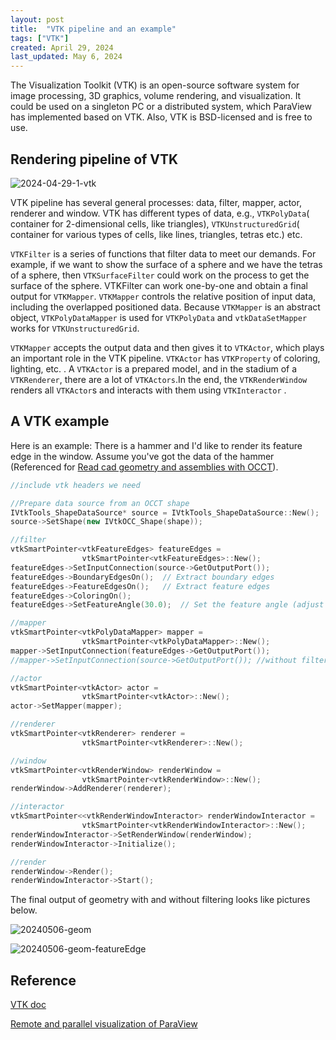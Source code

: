 ```yaml
---
layout: post
title:  "VTK pipeline and an example"
tags: ["VTK"]
created: April 29, 2024
last_updated: May 6, 2024
---
```


The Visualization Toolkit (VTK) is an open-source software system for image processing, 3D graphics, volume rendering, and visualization. It could be used on a singleton PC or a distributed system, which ParaView has implemented based on VTK. Also, VTK is BSD-licensed and is free to use.

<!--more-->

## Rendering pipeline of VTK

![2024-04-29-1-vtk](../../../assets/images/2024-04-29-1-vtk.svg)

VTK pipeline has several general processes: data, filter, mapper, actor, renderer and window. VTK has different types of data, e.g., `VTKPolyData`( container for 2-dimensional cells, like triangles), `VTKUnstructuredGrid`( container for various types of cells, like lines, triangles, tetras etc.) etc.

`VTKFilter` is a series of functions that filter data to meet our demands. For example, if we want to show the surface of a sphere and we have the tetras of a sphere, then `VTKSurfaceFilter` could work on the process to get the surface of the sphere. VTKFilter can work one-by-one and obtain a final output for `VTKMapper`. `VTKMapper` controls the relative position of input data, including the overlapped positioned data. Because `VTKMapper` is an abstract object, `VTKPolyDataMapper` is used for `VTKPolyData` and `vtkDataSetMapper` works for `VTKUnstructuredGrid`.

`VTKMapper` accepts the output data and then gives it to `VTKActor`, which plays an important role in the VTK pipeline. `VTKActor` has `VTKProperty` of coloring, lighting, etc. . A `VTKActor` is a prepared model, and in the stadium of a `VTKRenderer`, there are a lot of `VTKActors`.In the end, the `VTKRenderWindow` renders all `VTKActor`s and interacts with them using `VTKInteractor` .



## A VTK example

Here is an example: There is a hammer and I'd like to render its feature edge in the window. Assume you've got the data of the hammer (Referenced for [Read cad geometry and assemblies with OCCT](http://localhost:5500/2024/03/29/Read-geometry-with-OCC.html)).

```c++
//include vtk headers we need

//Prepare data source from an OCCT shape
IVtkTools_ShapeDataSource* source = IVtkTools_ShapeDataSource::New();
source->SetShape(new IVtkOCC_Shape(shape));

//filter
vtkSmartPointer<vtkFeatureEdges> featureEdges =
                vtkSmartPointer<vtkFeatureEdges>::New();
featureEdges->SetInputConnection(source->GetOutputPort());
featureEdges->BoundaryEdgesOn();  // Extract boundary edges
featureEdges->FeatureEdgesOn();   // Extract feature edges
featureEdges->ColoringOn();
featureEdges->SetFeatureAngle(30.0);  // Set the feature angle (adjust as needed)

//mapper
vtkSmartPointer<vtkPolyDataMapper> mapper =
                vtkSmartPointer<vtkPolyDataMapper>::New();
mapper->SetInputConnection(featureEdges->GetOutputPort());
//mapper->SetInputConnection(source->GetOutputPort()); //without filters

//actor
vtkSmartPointer<vtkActor> actor =
                vtkSmartPointer<vtkActor>::New();
actor->SetMapper(mapper);

//renderer
vtkSmartPointer<vtkRenderer> renderer =
                vtkSmartPointer<vtkRenderer>::New();

//window
vtkSmartPointer<vtkRenderWindow> renderWindow =
                vtkSmartPointer<vtkRenderWindow>::New();
renderWindow->AddRenderer(renderer);

//interactor
vtkSmartPointer<<vtkRenderWindowInteractor> renderWindowInteractor =
    			vtkSmartPointer<vtkRenderWindowInteractor>::New();
renderWindowInteractor->SetRenderWindow(renderWindow);
renderWindowInteractor->Initialize();

//render
renderWindow->Render();
renderWindowInteractor->Start();
```

The final output of geometry with and without filtering looks like pictures below.

![20240506-geom](../../../assets/images/2024-05-06-geom.png)

![20240506-geom-featureEdge](../../../assets/images/2024-05-06-geom2.png)



## Reference

[VTK doc](https://docs.vtk.org/)

[Remote and parallel visualization of ParaView](https://docs.paraview.org/en/latest/ReferenceManual/parallelDataVisualization.html)
